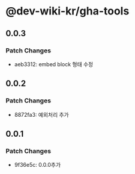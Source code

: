 # @dev-wiki-kr/gha-tools

## 0.0.3

### Patch Changes

- aeb3312: embed block 형태 수정

## 0.0.2

### Patch Changes

- 8872fa3: 예외처리 추가

## 0.0.1

### Patch Changes

- 9f36e5c: 0.0.0추가
